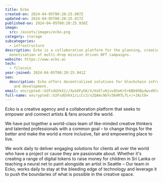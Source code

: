 ```yaml
---
title: Ecko
created-on: 2024-04-05T00:20:25.907Z
updated-on: 2024-04-05T00:20:25.917Z
published-on: 2024-04-05T00:20:25.930Z
image:
  src: /assets/images/ecko.png
category: storage
subcategories:
  - infrastructure
description: Ecko is a collaboration platform for the planning, creation, and
  monetisation of multi-drop mission driven NFT campaigns.
website: https://www.ecko.ac
tech:
  - filecoin
year-joined: 2024-04-05T00:20:25.941Z
seo:
  description: Ecko offers decentralized solutions for blockchain infrastructure
    and development.
email: encrypted::U2FsdGVkX1//Xw16FyGK/X/HsElvHjvv0SeKrE+6BD4hBydwvd9lnF2l7H+iRCtp
full-name: encrypted::U2FsdGVkX1/LcCc3/x2QAmc9bYv364RTLfL+/+JAit8=
---
```


Ecko is a creative agency and a collaboration platform that seeks to empower and connect artists & fans around the world.

We have put together a world-class team of like-minded creative thinkers and talented professionals with a common goal – to change things for the better and make the world a more inclusive, fair and empowering place to live.

We work daily to deliver engaging solutions for clients all over the world who have a project or cause they are passionate about. Whether it's creating a range of digital tokens to raise money for children in Sri Lanka or teaching a neural net to paint alongside an artist in Seattle – Our team in Ecko, works daily to stay at the bleeding edge of technology and leverage it to push the boundaries of what is possible in the creative space.

